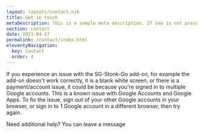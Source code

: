```yaml
---
layout: layouts/contact.njk
title: Get in touch
metaDescription: This is a sample meta description. If one is not present in your page/post's front matter, the default metadata.desciption will be used instead.
section: contact
date: 2021-04-17
permalink: /contact/index.html
eleventyNavigation:
  key: Contact
  order: 4
---
```

If you experience an issue with the SG-Stonk-Go add-on, for example the add-on doesn't work correctly, it is a blank white screen, or there is a payment/account issue, it could be because you're signed in to multiple Google accounts. This is a known issue with Google Accounts and Google Apps. To fix the issue, sign out of your other Google accounts in your browser, or sign in to 1 Google account in a different browser, then try again.

Need additional help? You can leave a message
